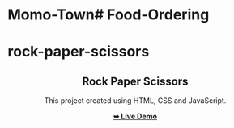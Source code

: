 # Momo-Town# Food-Ordering
# rock-paper-scissors
<h2 align="center">Rock Paper Scissors</h2>
<div align="center">
<p>This project created using HTML, CSS and JavaScript.</p>
<a href="https://benevolent-griffin-d425b9.netlify.app/" target="_blank"><strong>➥ Live Demo</strong></a>
</div> <br/><br/>
